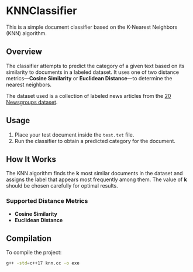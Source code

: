 # KNNClassifier

This is a simple document classifier based on the K-Nearest Neighbors (KNN) algorithm.

## Overview

The classifier attempts to predict the category of a given text based on its similarity to documents in a labeled dataset. It uses one of two distance metrics—**Cosine Similarity** or **Euclidean Distance**—to determine the nearest neighbors.

The dataset used is a collection of labeled news articles from the [20 Newsgroups dataset](http://qwone.com/~jason/20Newsgroups/).

## Usage

1. Place your test document inside the `test.txt` file.
2. Run the classifier to obtain a predicted category for the document.

## How It Works

The KNN algorithm finds the **k** most similar documents in the dataset and assigns the label that appears most frequently among them. The value of **k** should be chosen carefully for optimal results.

### Supported Distance Metrics
- **Cosine Similarity**
- **Euclidean Distance**

## Compilation

To compile the project:

```bash
g++ -std=c++17 knn.cc -o exe
